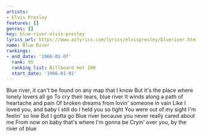 ```yaml
---
artists:
- Elvis Presley
features: []
genres: []
key: blue-river-elvis-presley
lyrics_url: https://www.azlyrics.com/lyrics/elvispresley/blueriver.html
name: Blue River
rankings:
- end_date: '1966-01-07'
  rank: 95
  ranking_list: Billboard Hot 100
  start_date: '1966-01-01'
---
```


Blue river, it can't be found on any map that I know
But it's the place where lonely lovers all go
To cry their tears, blue river
It winds along a path of heartache and pain
Of broken dreams from lovin' someone in vain
Like I loved you, and baby I still do
I held you so tight
You were out of my sight
I'm feelin' so low
But I gotta go
Blue river because you never really cared about me
From now on baby that's where I'm gonna be
Cryin' over you, by the river of blue



